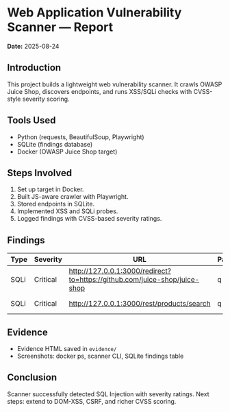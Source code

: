 # Web Application Vulnerability Scanner — Report

**Date:** 2025-08-24

## Introduction
This project builds a lightweight web vulnerability scanner. It crawls OWASP Juice Shop, discovers endpoints, and runs XSS/SQLi checks with CVSS-style severity scoring.

## Tools Used
- Python (requests, BeautifulSoup, Playwright)
- SQLite (findings database)
- Docker (OWASP Juice Shop target)

## Steps Involved
1. Set up target in Docker.
2. Built JS-aware crawler with Playwright.
3. Stored endpoints in SQLite.
4. Implemented XSS and SQLi probes.
5. Logged findings with CVSS-based severity ratings.

## Findings

| Type | Severity | URL | Param | Payload | Notes |
|---|---|---|---|---|---|
| SQLi | Critical | http://127.0.0.1:3000/redirect?to=https://github.com/juice-shop/juice-shop | q | `'` | error-marker |
| SQLi | Critical | http://127.0.0.1:3000/rest/products/search | q | `'--` | error-marker |

## Evidence
- Evidence HTML saved in `evidence/`
- Screenshots: docker ps, scanner CLI, SQLite findings table

## Conclusion
Scanner successfully detected SQL Injection with severity ratings. Next steps: extend to DOM-XSS, CSRF, and richer CVSS scoring.
